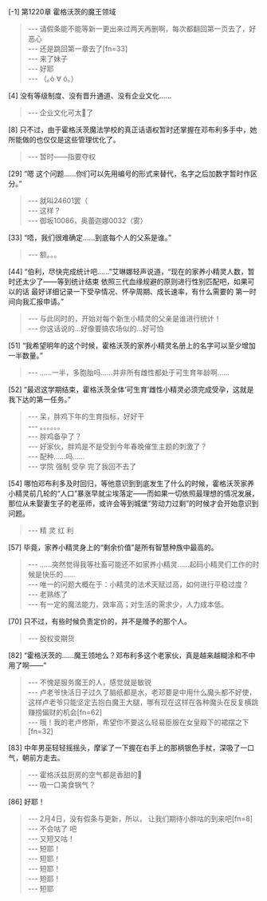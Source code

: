 
[-1] 第1220章 霍格沃茨的魔王领域
>--- 请假条能不能等新一更出来过两天再删啊，每次都翻回第一页去了，好恶心<br>
>--- 还是跳回第一章去了[fn=33]<br>
>--- 来了妹子<br>
>--- 好耶<br>
>--- （｡ò ∀ ó｡）<br>

[4] 没有等级制度、没有晋升通道、没有企业文化……
>--- 企业文化可太🌿了<br>

[8] 只不过，由于霍格沃茨魔法学校的真正话语权暂时还掌握在邓布利多手中，她所能做的也仅仅是这些管理优化了。
>--- 暂时——指要夺权<br>

[29] “嗯 这个问题……你们可以先用编号的形式来替代，名字之后加数字暂时作区分。”
>--- 就叫24601罢（<br>
>--- 这样？<br>
>--- 御坂10086，奥蕾迦娜0032（雾）<br>

[33] “唔，我们很难确定……到底每个人的父系是谁。”
>--- 额。。。<br>

[44] “伯利，尽快完成统计吧……”艾琳娜轻声说道，“现在的家养小精灵人数，暂时还太少了——等到统计结束 依照三代血缘规避的原则进行性别匹配吧，如果可以的话 最好详细记录一下受孕情况、怀孕周期、成长速率，有什么需要的 第一时间向我汇报申请。”
>--- 与此同时的，开始对每个新生小精灵的父亲是谁进行统计！<br>
>--- 你这话说的…好像要搞农场似的…好可怕<br>

[51] “我希望明年的这个时候，霍格沃茨的家养小精灵名册上的名字可以至少增加一半数量。”
>--- ……一半，多胞胎吗……并非所有雌性都处于可生育年龄啊……<br>

[52] “最迟这学期结束，霍格沃茨全体‘可生育’雌性小精灵必须完成受孕，这就是我下达的第一任务。”
>--- 呆，胖鸡下年的生育指标，好好干<br>
>--- 。。。。。。<br>
>--- 胖鸡备孕了？<br>
>--- 好家伙，胖鸡是不是受到今年春晚催生主题的刺激了？<br>
>--- 配种……吗……<br>
>--- 学院 强制 受孕  完了我回不去了<br>

[54] 哪怕邓布利多及时回归，等他意识到到底发生了什么的时候，霍格沃茨家养小精灵前几轮的“人口”暴涨早就尘埃落定——而如果一切依照最理想的情况发展，那位从未娶妻生子的老巫师，或许会等到城堡“劳动力过剩”的时候才会开始意识到问题。
>--- 精 灵 红 利<br>

[57] 毕竟，家养小精灵身上的“剩余价值”是所有智慧种族中最高的。
>--- ……突然觉得我等社畜可能还不如家养小精灵……起码小精灵们工作的时候是快乐的……<br>
>--- 唯一的问题大概在于：小精灵的法术天赋过高，如何进行平稳过度？<br>
>--- 老熟练了<br>
>--- 有一定的魔法能力，效率高；对生活的需求少，人力成本低。<br>

[70] 只不过，有些时候负责定价的，并不是赠予的那个人。
>--- 股权变期货<br>

[82] “霍格沃茨的……魔王领地么？邓布利多这个老家伙，真是越来越糊涂和不中用了啊——”
>--- 不愧是服务魔王的人，感觉就是敏锐<br>
>--- 卢老爷快活日子过久了脑纸都是水，老邓要是中用什么魔头都不好使，这样卢老爷只能坚定去抱白魔王大腿，哪有现在这样在各种魔头在反复横跳赚捞偏财的机会[fn=62]<br>
>--- 哦！我的老卢修斯，希望你不要这么轻易臣服在女皇殿下的裙摆之下[fn=32]<br>

[83] 中年男巫轻轻摇摇头，摩挲了一下握在右手上的那柄银色手杖，深吸了一口气，朝前方走去。
>--- 霍格沃兹厨房的空气都是香甜的🐶<br>
>--- 吸一口美食锅气？<br>

[86] 好耶！
>--- 2月4日，没有假条与更新，所以，
让我们期待小胖咕的到来吧[fn=8]<br>
>--- 不会咕了 吧<br>
>--- 又短又咕！<br>
>--- 短耶！<br>
>--- 短耶！<br>
>--- 短耶！<br>
>--- 短耶！<br>
>--- 短耶<br>
